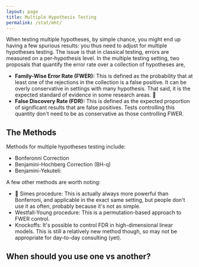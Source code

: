 ```yaml
---
layout: page
title: Multiple Hypothesis Testing
permalink: /stat/mht/
---
```


When testing multiple hypotheses, by simple chance, you might end up having a few spurious results: you thus need to adjust for multiple hypotheses testing.
The issue is that in classical testing, errors are measured on a per-hypothesis
level. In the multiple testing setting, two proposals that quantify the error rate
over a collection of hypotheses are,
+ __Family-Wise Error Rate (FWER):__ This is defined as the probability that
at least one of the rejections in the collection is a false positive. It can be
overly conservative in settings with many hypothesis. That said, it is the
expected standard of evidence in some research areas.

+  __False Discovery Rate (FDR):__ This is defined as the expected proportion of
significant results that are false positives. Tests controlling this quantity
don't need to be as conservative as those controlling FWER.


## The Methods

Methods for multiple hypotheses testing include:
+ Bonferonni Correction
+ Benjamini-Hochberg Correction (BH-q)
+ Benjamini-Yekuteli:

A few other methods are worth noting:
+  Simes procedure: This is actually always more powerful than Bonferroni,
and applicable in the exact same setting, but people don't use it as often,
probably because it's not as simple.
+  Westfall-Young procedure: This is a permutation-based approach to FWER
control.
+ Knockoffs: It's possible to control FDR in high-dimensional linear models.
This is still a relatively new method though, so may not be appropriate for day-to-day consulting (yet).


## When should you use one vs another?


